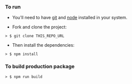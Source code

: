 ### To run

* You'll need to have [git](https://git-scm.com/) and [node](https://nodejs.org/en/) installed in your system.

* Fork and clone the project:

```
> $ git clone THIS_REPO_URL
```

* Then install the dependencies:

```
> $ npm install
```

### To build production package

```
> $ npm run build
```
